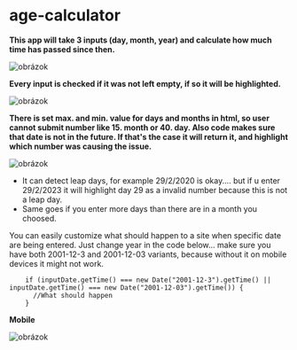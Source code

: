 # age-calculator

**This app will take 3 inputs (day, month, year) and calculate how much time has passed since then.**

![obrázok](https://github.com/skrinkook/age-calculator/assets/23417443/765de0b6-4050-491f-8b5f-69964c00ae5e)

**Every input is checked if it was not left empty, if so it will be highlighted.**

![obrázok](https://github.com/skrinkook/age-calculator/assets/23417443/4d66ba36-8963-4582-9d35-0c82aa8c912c)

**There is set max. and min. value for days and months in html, so user cannot submit number like 15. month or 40. day.
Also code makes sure that date is not in the future. If that's the case it will return it, and highlight which number was causing the issue.**

![obrázok](https://github.com/skrinkook/age-calculator/assets/23417443/034eed9b-5678-4e49-95d4-591032ac6c57)

   - It can detect leap days, for example 29/2/2020 is okay.... but if u enter 29/2/2023 it will highlight day 29 as a invalid number because this is not a leap day.
   - Same goes if you enter more days than there are in a month you choosed.

You can easily customize what should happen to a site when specific date are being entered. Just change year in the code below... make sure you have both 2001-12-3 and 2001-12-03 variants, because without it on mobile devices it might not work.
```
    if (inputDate.getTime() === new Date("2001-12-3").getTime() || inputDate.getTime() === new Date("2001-12-03").getTime()) {
      //What should happen
    }
```
**Mobile**

![obrázok](https://github.com/skrinkook/age-calculator/assets/23417443/e394ea06-94d9-4567-b016-194b6fa6686d)





